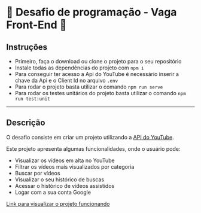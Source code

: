 # 🏁 Desafio de programação - Vaga Front-End 🏁

## Instruções

- Primeiro, faça o download ou clone o projeto para o seu repositório
- Instale todas as dependências do projeto com ```npm i```
- Para conseguir ter acesso a Api do YouTube é necessário inserir a chave da Api e o Client Id no arquivo ```.env```
- Para rodar o projeto basta utilizar o comando ```npm run serve```
- Para rodar os testes unitários do projeto basta utilizar o comando ```npm run test:unit```

****

## Descrição

O desafio consiste em criar um projeto utilizando a [API do YouTube](https://developers.google.com/youtube/v3). 

Este projeto apresenta algumas funcionalidades, onde o usuário pode:

- Visualizar os vídeos em alta no YouTube
- Filtrar os vídeos mais visualizados por categoria
- Buscar por vídeos
- Visualizar o seu histórico de buscas
- Acessar o histórico de vídeos assistidos
- Logar com a sua conta Google


[Link para visualizar o projeto funcionando](https://desafio-frontend-arthur-stofeles.000webhostapp.com/)

